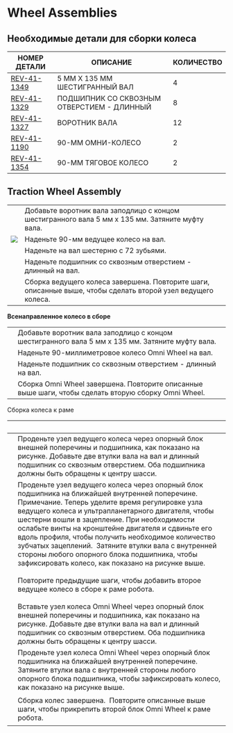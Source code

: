 # Wheel Assemblies

## Необходимые детали для сборки колеса

| **НОМЕР ДЕТАЛИ**                                        | **ОПИСАНИЕ**                               | **КОЛИЧЕСТВО** |
| ------------------------------------------------------- | ------------------------------------------ | -------------- |
| [REV-41-1349](https://www.revrobotics.com/rev-41-1349/) | 5 ММ X 135 ММ ШЕСТИГРАННЫЙ ВАЛ             | 4              |
| [REV-41-1329](https://www.revrobotics.com/rev-41-1329/) | ПОДШИПНИК СО СКВОЗНЫМ ОТВЕРСТИЕМ - ДЛИННЫЙ | 8              |
| [REV-41-1327](https://www.revrobotics.com/rev-41-1327/) | ВОРОТНИК ВАЛА                              | 12             |
| [REV-41-1190](https://www.revrobotics.com/rev-41-1190/) | 90-ММ ОМНИ-КОЛЕСО                          | 2              |
| [REV-41-1354](https://www.revrobotics.com/rev-41-1354/) | 90-ММ ТЯГОВОЕ КОЛЕСО                       | 2              |

## Traction Wheel Assembly

|                                                                                                                                                                                                                                                                                                     |                                                                                                              |
| --------------------------------------------------------------------------------------------------------------------------------------------------------------------------------------------------------------------------------------------------------------------------------------------------- | ------------------------------------------------------------------------------------------------------------ |
| <img src="https://2589213514-files.gitbook.io/~/files/v0/b/gitbook-legacy-files/o/assets%2F-M5yw0n8IneF5-9ybLjT%2F-MMRhIgLPv-irXg3_tVp%2F-MMS7-9MaArj9DtDKRjF%2FEDU%20Kit_TW%20-%20Add%20Shaft%20Collar.svg?alt=media&#x26;token=3a0b5541-9383-4c17-a3c7-bbc34b810706" alt="" data-size="original"> | Добавьте воротник вала заподлицо с концом шестигранного вала 5 мм x 135 мм. Затяните муфту вала.             |
| ![](https://2589213514-files.gitbook.io/\~/files/v0/b/gitbook-legacy-files/o/assets%2F-M5yw0n8IneF5-9ybLjT%2F-MMRhIgLPv-irXg3\_tVp%2F-MMS7brR9Rp0vVs9e3BI%2FEDU%20Kit\_TW%20-%20Add%20Wheel.svg?alt=media\&token=370e28f0-e34c-4881-b7aa-78f0cd16aae2)                                              | Наденьте 90-мм ведущее колесо на вал.                                                                        |
| <img src="https://2589213514-files.gitbook.io/~/files/v0/b/gitbook-legacy-files/o/assets%2F-M5yw0n8IneF5-9ybLjT%2F-MMRhIgLPv-irXg3_tVp%2F-MMS8dJOMlF2JJQLQJ9q%2FEDU%20Kit_TW%20-%20Add%20Gear.svg?alt=media&#x26;token=f7f92654-8d82-479f-ab1b-04910f8eb7b1" alt="" data-size="original">           | Наденьте на вал шестерню с 72 зубьями.                                                                       |
| <img src="https://2589213514-files.gitbook.io/~/files/v0/b/gitbook-legacy-files/o/assets%2F-M5yw0n8IneF5-9ybLjT%2F-MMRhIgLPv-irXg3_tVp%2F-MMS9hPdrHbDTW-g3x7t%2FEDU%20Kit_TW%20-%20Add%20Long%20Bearing.svg?alt=media&#x26;token=74bd6c86-086e-4a8e-aed6-544746271d95" alt="" data-size="original"> | Наденьте подшипник со сквозным отверстием - длинный на вал.                                                  |
| <img src="https://2589213514-files.gitbook.io/~/files/v0/b/gitbook-legacy-files/o/assets%2F-M5yw0n8IneF5-9ybLjT%2F-MMRhIgLPv-irXg3_tVp%2F-MMSA5_fq_u3WIqURPMy%2Fow_complete.svg?alt=media&#x26;token=729e906b-a7f2-4bf8-8cca-bb3fa2360dbe" alt="" data-size="original">                             | Сборка ведущего колеса завершена. Повторите шаги, описанные выше, чтобы сделать второй узел ведущего колеса. |

**Всенаправленное колесо в сборе**

|                                                                                                                                                                                                                                                                                                     |                                                                                                     |
| --------------------------------------------------------------------------------------------------------------------------------------------------------------------------------------------------------------------------------------------------------------------------------------------------- | --------------------------------------------------------------------------------------------------- |
| <img src="https://2589213514-files.gitbook.io/~/files/v0/b/gitbook-legacy-files/o/assets%2F-M5yw0n8IneF5-9ybLjT%2F-MMRhIgLPv-irXg3_tVp%2F-MMS7-9MaArj9DtDKRjF%2FEDU%20Kit_TW%20-%20Add%20Shaft%20Collar.svg?alt=media&#x26;token=3a0b5541-9383-4c17-a3c7-bbc34b810706" alt="" data-size="original"> | Добавьте воротник вала заподлицо с концом шестигранного вала 5 мм x 135 мм. Затяните муфту вала.    |
| <img src="https://2589213514-files.gitbook.io/~/files/v0/b/gitbook-legacy-files/o/assets%2F-M5yw0n8IneF5-9ybLjT%2F-MDMMYDcy7w_WL1Dcpmr%2F-MDMNeDLuLMnsQvq1azu%2FEDU%20Kit_OW%20-%20Add%20Omni%20Wheel.svg?alt=media&#x26;token=4e27b96a-e445-42db-9c98-b272168db28f" alt="" data-size="original">   | Наденьте 90-миллиметровое колесо Omni Wheel на вал.                                                 |
| <img src="https://2589213514-files.gitbook.io/~/files/v0/b/gitbook-legacy-files/o/assets%2F-M5yw0n8IneF5-9ybLjT%2F-MDMMYDcy7w_WL1Dcpmr%2F-MDMOlUpS8uZLi2ida-t%2FEDU%20Kit_OW%20-%20Add%20Long%20Bearing.svg?alt=media&#x26;token=f9dabc85-c139-4293-b17a-b6c573bd4d50" alt="" data-size="original"> | Наденьте подшипник со сквозным отверстием - длинный на вал.                                         |
| <img src="https://2589213514-files.gitbook.io/~/files/v0/b/gitbook-legacy-files/o/assets%2F-M5yw0n8IneF5-9ybLjT%2F-MMRhIgLPv-irXg3_tVp%2F-MMSAg1-UqpRXq7v5MfV%2Fomni%20complete.svg?alt=media&#x26;token=677753f2-c18a-4ceb-af75-10b39a8d11ab" alt="" data-size="original">                         | Сборка Omni Wheel завершена. Повторите описанные выше шаги, чтобы сделать вторую сборку Omni Wheel. |

Сборка колеса к раме

| ​                                                                                                                                                                                                                                                                                                                                    | ​                                                                                                                                                                                                                                                                                                                                                                                                                                                                                                                                 |
| ------------------------------------------------------------------------------------------------------------------------------------------------------------------------------------------------------------------------------------------------------------------------------------------------------------------------------------ | --------------------------------------------------------------------------------------------------------------------------------------------------------------------------------------------------------------------------------------------------------------------------------------------------------------------------------------------------------------------------------------------------------------------------------------------------------------------------------------------------------------------------------- |
| <p>​</p><p><img src="https://2589213514-files.gitbook.io/~/files/v0/b/gitbook-legacy-files/o/assets%2F-M5yw0n8IneF5-9ybLjT%2F-MDaGCvgqCS_oTI1Fphx%2F-MDaN6zAGhTy6sGRPwhk%2FSKV3%20-%20Class%20Bot_Wheels%20-%20Add%20Shaft%20Support.svg?alt=media&#x26;token=073c476c-fe00-4dfb-9524-0e674d4d9a87" alt="" data-size="original"></p> | Проденьте узел ведущего колеса через опорный блок внешней поперечины и подшипника, как показано на рисунке. Добавьте две втулки вала на вал и длинный подшипник со сквозным отверстием. Оба подшипника должны быть обращены к центру шасси.                                                                                                                                                                                                                                                                                       |
| <p>​</p><p><img src="https://2589213514-files.gitbook.io/~/files/v0/b/gitbook-legacy-files/o/assets%2F-M5yw0n8IneF5-9ybLjT%2F-MDaGCvgqCS_oTI1Fphx%2F-MDaOKJ85XFTlNkhYVMU%2FSKV3%20-%20Class%20Bot_Wheels%20-%20Set%20Collars.svg?alt=media&#x26;token=7f63729e-3ef2-4337-b218-ed218863ab18" alt="" data-size="original"></p>         | Проденьте узел ведущего колеса через опорный блок подшипника на ближайшей внутренней поперечине. ​ Примечание. Теперь уделите время регулировке узла ведущего колеса и ультрапланетарного двигателя, чтобы шестерни вошли в зацепление. При необходимости ослабьте винты на кронштейне двигателя и сдвиньте его вдоль профиля, чтобы получить необходимое количество зубчатых зацеплений. ​ Затяните втулки вала с внутренней стороны любого опорного блока подшипника, чтобы зафиксировать колесо, как показано на рисунке выше. |
| <p>​</p><p><img src="https://2589213514-files.gitbook.io/~/files/v0/b/gitbook-legacy-files/o/assets%2F-M5yw0n8IneF5-9ybLjT%2F-MDR32ZvAWQTd0Vu9Ccn%2F-MDRJIgo7hfyIbkhvMSj%2FSKV3%20-%20View%20143.svg?alt=media&#x26;token=8993ccd4-a937-4c0d-a5a0-ddccfb45244a" alt="" data-size="original"></p>                                     | Повторите предыдущие шаги, чтобы добавить второе ведущее колесо в сборе к раме робота.                                                                                                                                                                                                                                                                                                                                                                                                                                            |
| <p>​</p><p><img src="https://2589213514-files.gitbook.io/~/files/v0/b/gitbook-legacy-files/o/assets%2F-M5yw0n8IneF5-9ybLjT%2F-MMRhIgLPv-irXg3_tVp%2F-MMSExDcF592pBO6yfVA%2FEDU%20Kit_Wheels%20-%20Add%20Shaft%20Support%202.svg?alt=media&#x26;token=e9ad476d-683b-4e26-9523-2b89a853cf23" alt="" data-size="original"></p>          | Вставьте узел колеса Omni Wheel через опорный блок внешней поперечины и подшипника, как показано на рисунке. Добавьте две втулки вала на вал и длинный подшипник со сквозным отверстием. Оба подшипника должны быть обращены к центру шасси.                                                                                                                                                                                                                                                                                      |
| <p>​</p><p><img src="https://2589213514-files.gitbook.io/~/files/v0/b/gitbook-legacy-files/o/assets%2F-M5yw0n8IneF5-9ybLjT%2F-MMRhIgLPv-irXg3_tVp%2F-MMSFGRFi-gILRyWFEGr%2FEDU%20Kit_Detail%20View%20-%20Shaft%20Support%20complete.svg?alt=media&#x26;token=c985a50a-5dae-4c2a-b1cd-59f1c5cc973d" alt="" data-size="original"></p>  | Проденьте узел колеса Omni Wheel через опорный блок подшипника на ближайшей внутренней поперечине. ​ Затяните втулки вала с внутренней стороны любого опорного блока подшипника, чтобы зафиксировать колесо, как показано на рисунке выше.                                                                                                                                                                                                                                                                                        |
| <p>​</p><p><img src="https://2589213514-files.gitbook.io/~/files/v0/b/gitbook-legacy-files/o/assets%2F-M5yw0n8IneF5-9ybLjT%2F-MMRhIgLPv-irXg3_tVp%2F-MMSHWviRSgSuy8vGljL%2FSKV3%20-%20Class%20Bot_View%20136.svg?alt=media&#x26;token=47c56fb8-85f8-4ef8-b921-176cab8edd1b" alt="" data-size="original"></p>                         | Сборка колес завершена. ​ Повторите описанные выше шаги, чтобы прикрепить второй блок Omni Wheel к раме робота.                                                                                                                                                                                                                                                                                                                                                                                                                   |
